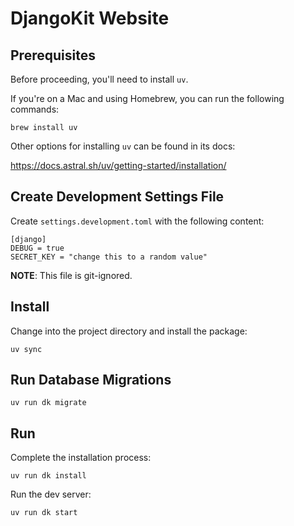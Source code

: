 # DjangoKit Website

## Prerequisites

Before proceeding, you'll need to install `uv`.

If you're on a Mac and using Homebrew, you can run the following
commands:

    brew install uv

Other options for installing `uv` can be found in its docs:

https://docs.astral.sh/uv/getting-started/installation/

## Create Development Settings File

Create `settings.development.toml` with the following content:

```
[django]
DEBUG = true
SECRET_KEY = "change this to a random value"
```

**NOTE**: This file is git-ignored.

## Install

Change into the project directory and install the package:

    uv sync

## Run Database Migrations

    uv run dk migrate

## Run

Complete the installation process:

    uv run dk install

Run the dev server:

    uv run dk start
